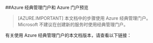 <!-- not suitable for mooncake-->

##Azure 经典管理门户和 Azure 门户预览

> [AZURE.IMPORTANT] 本文档中的步骤使用 Azure 经典管理门户。Microsoft 不建议在创建新的服务时使用经典管理门户。

有关使用 Azure 经典管理门户的本文档版本，请查看以下链接：
<!---HONumber=Mooncake_0530_2016-->